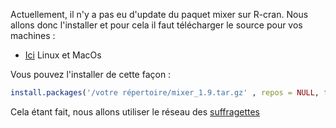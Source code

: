 
Actuellement, il n'y a pas eu d'update du paquet mixer sur R-cran. 
Nous allons donc l'installer et pour cela il faut télécharger le source pour vos machines : 
* [Ici](https://cran.r-project.org/src/contrib/Archive/mixer/mixer_1.9.tar.gz) Linux et MacOs 

Vous pouvez l'installer de cette façon : 
```R
install.packages('/votre répertoire/mixer_1.9.tar.gz' , repos = NULL, type="source")
```

Cela étant fait, nous allons utiliser le réseau des [suffragettes](https://github.com/PirehP1/RessourcesReseauxED/blob/master/script/suffragettes.md)
